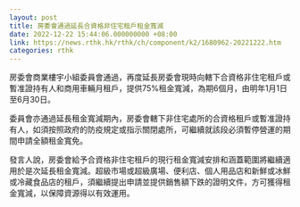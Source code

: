 ```yaml
---
layout: post
title: 房委會通過延長合資格非住宅租戶租金寬減
date: 2022-12-22 15:44:06.000000000 +08:00
link: https://news.rthk.hk/rthk/ch/component/k2/1680962-20221222.htm
categories: rthk
---
```


房委會商業樓宇小組委員會通過，再度延長房委會現時向轄下合資格非住宅租戶或暫准證持有人和商用車輛月租戶，提供75%租金寬減，為期6個月，由明年1月1日至6月30日。
 
委員會亦通過延長租金寬減期內，房委會轄下非住宅處所的合資格租戶或暫准證持有人，如須按照政府的防疫規定或指示關閉處所，可繼續就該段必須暫停營運的期間申請全額租金寬免。

發言人說，房委會給予合資格非住宅租戶的現行租金寬減安排和涵蓋範圍將繼續適用於是次延長租金寬減。超級市場或超級廣場、便利店、個人用品店和新鮮或冰鮮或冷藏食品店的租戶，須繼續提出申請並提供銷售額下跌的證明文件，方可獲得租金寬減，以保障資源得以有效運用。
